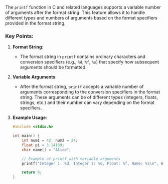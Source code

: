 The `printf` function in C and related languages supports a variable number of arguments after the format string. This feature allows it to handle different types and numbers of arguments based on the format specifiers provided in the format string.

### Key Points:

1. **Format String**:
   - The format string in `printf` contains ordinary characters and conversion specifiers (e.g., `%d`, `%f`, `%s`) that specify how subsequent arguments should be formatted.

2. **Variable Arguments**:
   - After the format string, `printf` accepts a variable number of arguments corresponding to the conversion specifiers in the format string. These arguments can be of different types (integers, floats, strings, etc.) and their number can vary depending on the format specifiers.

3. **Example Usage**:

   ```c
   #include <stdio.h>

   int main() {
       int num1 = 42, num2 = 24;
       float pi = 3.14159;
       char name[] = "Alice";

       // Example of printf with variable arguments
       printf("Integer 1: %d, Integer 2: %d, Float: %f, Name: %s\n", num1, num2, pi, name);

       return 0;
   }

